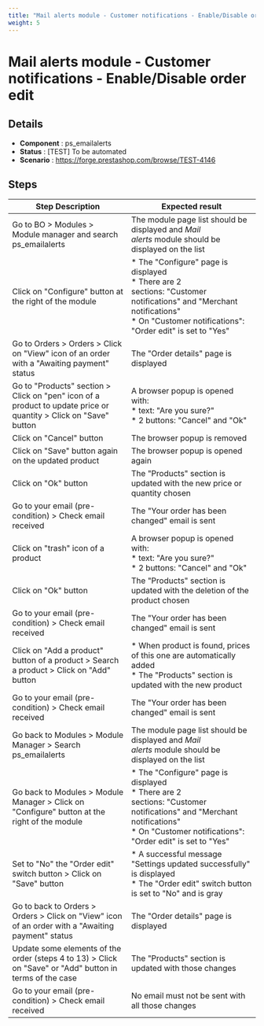 ```yaml
---
title: "Mail alerts module - Customer notifications - Enable/Disable order edit"
weight: 5
---
```


# Mail alerts module - Customer notifications - Enable/Disable order edit
## Details
* **Component** : ps_emailalerts
* **Status** : [TEST] To be automated
* **Scenario** : https://forge.prestashop.com/browse/TEST-4146

## Steps
| Step Description | Expected result |
| ----- | ----- |
| Go to BO > Modules > Module manager and search ps_emailalerts | The module page list should be displayed and *Mail alerts* module should be displayed on the list |
| Click on "Configure" button at the right of the module | * The "Configure" page is displayed<br> * There are 2 sections: "Customer notifications" and "Merchant notifications"<br> * On "Customer notifications": "Order edit" is set to "Yes" |
| Go to Orders > Orders > Click on "View" icon of an order with a "Awaiting payment" status | The "Order details" page is displayed |
| Go to "Products" section > Click on "pen" icon of a product to update price or quantity > Click on "Save" button | A browser popup is opened with:<br> * text: "Are you sure?"<br> * 2 buttons: "Cancel" and "Ok" |
| Click on "Cancel" button | The browser popup is removed |
| Click on "Save" button again on the updated product | The browser popup is opened again |
| Click on "Ok" button | The "Products" section is updated with the new price or quantity chosen |
| Go to your email (pre-condition) > Check email received | The "Your order has been changed" email is sent |
| Click on "trash" icon of a product | A browser popup is opened with:<br> * text: "Are you sure?"<br> * 2 buttons: "Cancel" and "Ok" |
| Click on "Ok" button | The "Products" section is updated with the deletion of the product chosen |
| Go to your email (pre-condition) > Check email received | The "Your order has been changed" email is sent |
| Click on "Add a product" button of a product > Search a product > Click on "Add" button | * When product is found, prices of this one are automatically added<br> * The "Products" section is updated with the new product |
| Go to your email (pre-condition) > Check email received | The "Your order has been changed" email is sent |
| Go back to Modules > Module Manager > Search ps_emailalerts | The module page list should be displayed and *Mail alerts* module should be displayed on the list |
| Go back to Modules > Module Manager > Click on "Configure" button at the right of the module | * The "Configure" page is displayed<br> * There are 2 sections: "Customer notifications" and "Merchant notifications"<br> * On "Customer notifications": "Order edit" is set to "Yes" |
| Set to "No" the "Order edit" switch button > Click on "Save" button | * A successful message "Settings updated successfully" is displayed<br> * The "Order edit" switch button is set to "No" and is gray |
| Go to back to Orders > Orders > Click on "View" icon of an order with a "Awaiting payment" status | The "Order details" page is displayed |
| Update some elements of the order (steps 4 to 13) > Click on "Save" or "Add" button in terms of the case | The "Products" section is updated with those changes |
| Go to your email (pre-condition) > Check email received | No email must not be sent with all those changes |
